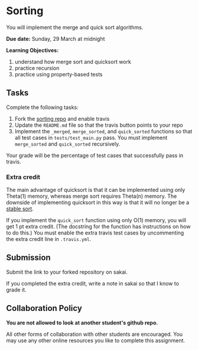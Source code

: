 # Sorting

You will implement the merge and quick sort algorithms.

**Due date:**
Sunday, 29 March at midnight

**Learning Objectives:**

1. understand how merge sort and quicksort work
1. practice recursion
1. practice using property-based tests

## Tasks

Complete the following tasks:

1. Fork the [sorting repo](https://github.com/mikeizbicki/sorting) and enable travis
1. Update the `README.md` file so that the travis button points to your repo
1. Implement the `_merged`, `merge_sorted`, and `quick_sorted` functions so that all test cases in `tests/test_main.py` pass.
   You must implement `merge_sorted` and `quick_sorted` recursively.

Your grade will be the percentage of test cases that successfully pass in travis.

### Extra credit

The main advantage of quicksort is that it can be implemented using only Theta(1) memory,
whereas merge sort requires Theta(n) memory.
The downside of implementing quicksort in this way is that it will no longer be a [stable sort](https://en.wikipedia.org/wiki/Sorting_algorithm#Stability).

If you implement the `quick_sort` function using only O(1) memory,
you will get 1 pt extra credit.
(The docstring for the function has instructions on how to do this.)
You must enable the extra travis test cases by uncommenting the extra credit line in `.travis.yml`.

## Submission

Submit the link to your forked repository on sakai.

If you completed the extra credit, write a note in sakai so that I know to grade it.

## Collaboration Policy

**You are not allowed to look at another student's github repo.**

All other forms of collaboration with other students are encouraged.
You may use any other online resources you like to complete this assignment.

